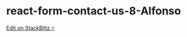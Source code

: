 # react-form-contact-us-8-Alfonso

[Edit on StackBlitz ⚡️](https://stackblitz.com/edit/react-ts-z3wf5x)